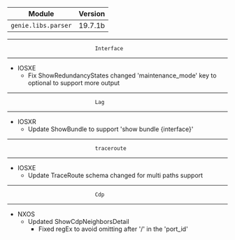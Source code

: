 | Module                  | Version       |
| ------------------------|:-------------:|
| ``genie.libs.parser``   | 19.7.1b       |

--------------------------------------------------------------------------------
                                Interface
--------------------------------------------------------------------------------
* IOSXE
    * Fix ShowRedundancyStates
        changed 'maintenance_mode' key to optional to support more output

--------------------------------------------------------------------------------
                                Lag
--------------------------------------------------------------------------------
* IOSXR
    * Update ShowBundle
        to support 'show bundle {interface}'

--------------------------------------------------------------------------------
                                traceroute
--------------------------------------------------------------------------------
* IOSXE
    * Update TraceRoute
        schema changed for multi paths support

-----------------------------------------------------------------------------
                                Cdp
-----------------------------------------------------------------------------
* NXOS
    * Updated ShowCdpNeighborsDetail
        * Fixed regEx to avoid omitting after '/' in the 'port_id'
